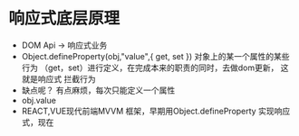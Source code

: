 # 响应式底层原理


- DOM Api -> 响应式业务
- Object.defineProperty(obj,"value",{
  get,
  set
})
  对象上的某一个属性的某些行为 （get，set）进行定义，在完成本来的职责的同时，去做dom更新，
  这就是响应式
  拦截行为
- 缺点呢？ 有点麻烦，每次只能定义一个属性
- obj.value
- REACT,VUE现代前端MVVM 框架，早期用Object.defineProperty
  实现响应式，现在
